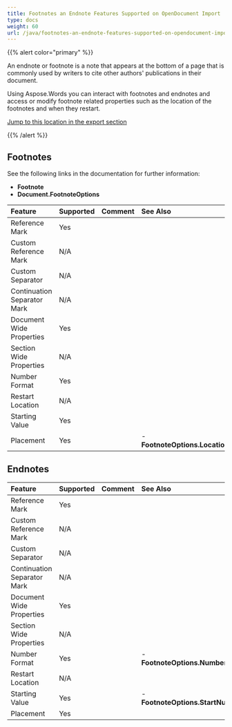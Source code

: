 ```yaml
---
title: Footnotes an Endnote Features Supported on OpenDocument Import
type: docs
weight: 60
url: /java/footnotes-an-endnote-features-supported-on-opendocument-import/
---
```


{{% alert color="primary" %}} 

An endnote or footnote is a note that appears at the bottom of a page that is commonly used by writers to cite other authors' publications in their document.

Using Aspose.Words you can interact with footnotes and endnotes and access or modify footnote related properties such as the location of the footnotes and when they restart.

[Jump to this location in the export section]()

{{% /alert %}} 

## Footnotes

See the following links in the documentation for further information:

- **Footnote**
- **Document.FootnoteOptions**

|**Feature**|**Supported**|**Comment**|**See Also**|
| :- | :- | :- | :- |
|Reference Mark |Yes | | |
|Custom Reference Mark |N/A | | |
|Custom Separator |N/A | | |
|Continuation Separator Mark |N/A | | |
|Document Wide Properties |Yes | | |
|Section Wide Properties |N/A | | |
|Number Format |Yes | | |
|Restart Location |N/A | | |
|Starting Value |Yes | | |
|Placement |Yes | |- **FootnoteOptions.Location**|

## Endnotes

|**Feature**|**Supported**|**Comment**|**See Also**|
| :- | :- | :- | :- |
|Reference Mark |Yes | | |
|Custom Reference Mark |N/A | | |
|Custom Separator |N/A | | |
|Continuation Separator Mark |N/A | | |
|Document Wide Properties |Yes | | |
|Section Wide Properties |N/A | | |
|Number Format |Yes | |- **FootnoteOptions.NumberStyle**|
|Restart Location |N/A | | |
|Starting Value |Yes | |- **FootnoteOptions.StartNumber**|
|Placement |Yes | | |

